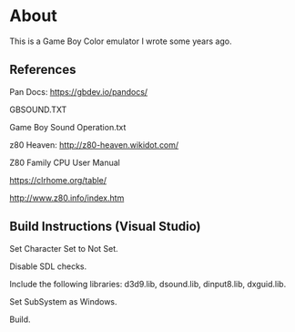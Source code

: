 # About

This is a Game Boy Color emulator I wrote some years ago.

## References

Pan Docs: https://gbdev.io/pandocs/

GBSOUND.TXT

Game Boy Sound Operation.txt

z80 Heaven: http://z80-heaven.wikidot.com/

Z80 Family CPU User Manual

https://clrhome.org/table/

http://www.z80.info/index.htm

## Build Instructions (Visual Studio)

Set Character Set to Not Set.

Disable SDL checks.

Include the following libraries: d3d9.lib, dsound.lib, dinput8.lib, dxguid.lib.

Set SubSystem as Windows.

Build.
